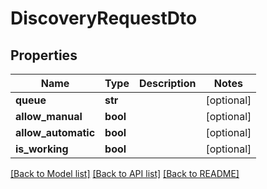 # DiscoveryRequestDto

## Properties
Name | Type | Description | Notes
------------ | ------------- | ------------- | -------------
**queue** | **str** |  | [optional] 
**allow_manual** | **bool** |  | [optional] 
**allow_automatic** | **bool** |  | [optional] 
**is_working** | **bool** |  | [optional] 

[[Back to Model list]](../README.md#documentation-for-models) [[Back to API list]](../README.md#documentation-for-api-endpoints) [[Back to README]](../README.md)

